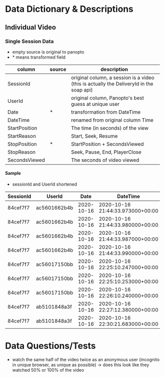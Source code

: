 # Data Dictionary & Descriptions

## Individual Video

### Single Session Data
- empty source is original to panopto
- \* means transformed field

column | source  | description
------- | ------- | -------
SessionId | | original column, a session is a video (this is actually the DeliveryId in the soap api)
UserId | | original column, Panopto's best guess at unique user
Date |*| transformation from DateTime
DateTime | | renamed from original column Time
StartPosition | | The time (in seconds) of the view
StartReason | | Start, Seek, Resume
StopPosition|*| StartPosition + SecondsViewed
StopReason | | Seek, Pause, End, PlayerClose
SecondsViewed | | The seconds of video viewed

#### Sample 
- sessionId and UserId shortened

SessionId | UserId | Date | DateTime | StartPosition | StartReason | StopPosition | StopReason | SecondsViewed
----------|--------|------|----------|---------------|-------------|--------------|------------|--------------
84cef7f7 | ac5601662b4b | 2020-10-16 | 2020-10-16 21:44:33.973000+00:00 | 0 | Start | 4.232846 | Seek | 4.232846
84cef7f7 | ac5601662b4b | 2020-10-16 | 2020-10-16 21:44:33.980000+00:00 | 26.79128 | Seek | 29.048043 | Seek | 2.256763
84cef7f7 | ac5601662b4b | 2020-10-16 | 2020-10-16 21:44:33.987000+00:00 | 9.816088 | Seek | 12.746006 | Pause | 2.929918
84cef7f7 | ac5601662b4b | 2020-10-16 | 2020-10-16 21:44:33.990000+00:00 | 12.83526 | Resume | 15.136563 | Pause | 2.301303
84cef7f7 | ac56017150bb | 2020-10-16 | 2020-10-16 22:25:10.247000+00:00 | 0 | Start | 6.179465 | Pause | 6.179465
84cef7f7 | ac56017150bb | 2020-10-16 | 2020-10-16 22:25:10.253000+00:00 | 19.278933 | Seek | 30.985006 | End | 11.706073
84cef7f7 | ac56017150bb | 2020-10-16 | 2020-10-16 22:26:10.240000+00:00 | 8.91215 | Seek | 11.365616 | Pause | 2.453466
84cef7f7 | ab5101848a3f | 2020-10-16 | 2020-10-16 22:27:12.380000+00:00 | 15.595997 | Seek | 26.321004 | Pause | 10.725007
84cef7f7 | ab5101848a3f | 2020-10-16 | 2020-10-16 22:30:21.683000+00:00 | 0.5 | Seek | 30.94654 | End | 30.44654

# Data Questions/Tests
- watch the same half of the video twice as an anonymous user (incognito in unique browser, as unique as possible) -> does this look like they watched 50% or 100% of the video
